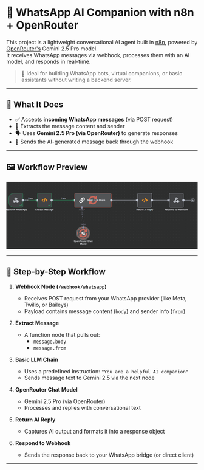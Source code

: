 # 💬 WhatsApp AI Companion with n8n + OpenRouter

This project is a lightweight conversational AI agent built in [n8n](https://n8n.io/), powered by [OpenRouter's](https://openrouter.ai/) Gemini 2.5 Pro model.  
It receives WhatsApp messages via webhook, processes them with an AI model, and responds in real-time.

> 🔧 Ideal for building WhatsApp bots, virtual companions, or basic assistants without writing a backend server.

---

## 🧠 What It Does

- ✅ Accepts **incoming WhatsApp messages** (via POST request)
- 🧠 Extracts the message content and sender
- 🗣 Uses **Gemini 2.5 Pro (via OpenRouter)** to generate responses
- 🔁 Sends the AI-generated message back through the webhook

---

## 🖼 Workflow Preview

![Workflow Diagram](screenshots/wa.png)

---

## 🔄 Step-by-Step Workflow

1. **Webhook Node (`/webhook/whatsapp`)**
   - Receives POST request from your WhatsApp provider (like Meta, Twilio, or Baileys)
   - Payload contains message content (`body`) and sender info (`from`)

2. **Extract Message**
   - A function node that pulls out:
     - `message.body`
     - `message.from`

3. **Basic LLM Chain**
   - Uses a predefined instruction: `"You are a helpful AI companion"`
   - Sends message text to Gemini 2.5 via the next node

4. **OpenRouter Chat Model**
   - Gemini 2.5 Pro (via OpenRouter)
   - Processes and replies with conversational text

5. **Return AI Reply**
   - Captures AI output and formats it into a response object

6. **Respond to Webhook**
   - Sends the response back to your WhatsApp bridge (or direct client)

---



